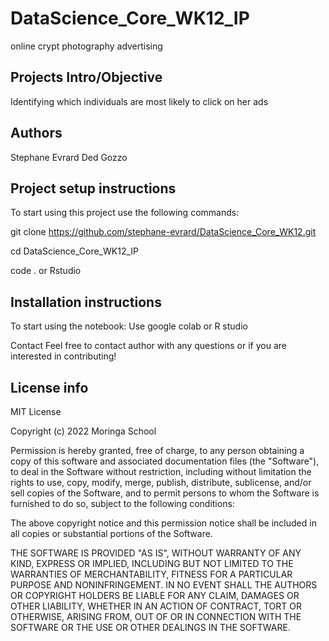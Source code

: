 # DataScience_Core_WK12_IP
online crypt photography advertising


## Projects Intro/Objective

Identifying which individuals are most likely to click on her ads


## Authors

Stephane Evrard Ded Gozzo

## Project setup instructions

To start using this project use the following commands:

git clone https://github.com/stephane-evrard/DataScience_Core_WK12.git

cd DataScience_Core_WK12_IP

code . or Rstudio


## Installation instructions

To start using the notebook: Use google colab or R studio 

Contact Feel free to contact author with any questions or if you are interested in contributing!


## License info

MIT License

Copyright (c) 2022 Moringa School

Permission is hereby granted, free of charge, to any person obtaining a copy of this software and associated documentation files (the "Software"), to deal in the Software without restriction, including without limitation the rights to use, copy, modify, merge, publish, distribute, sublicense, and/or sell copies of the Software, and to permit persons to whom the Software is furnished to do so, subject to the following conditions:

The above copyright notice and this permission notice shall be included in all copies or substantial portions of the Software.

THE SOFTWARE IS PROVIDED "AS IS", WITHOUT WARRANTY OF ANY KIND, EXPRESS OR IMPLIED, INCLUDING BUT NOT LIMITED TO THE WARRANTIES OF MERCHANTABILITY, FITNESS FOR A PARTICULAR PURPOSE AND NONINFRINGEMENT. IN NO EVENT SHALL THE AUTHORS OR COPYRIGHT HOLDERS BE LIABLE FOR ANY CLAIM, DAMAGES OR OTHER LIABILITY, WHETHER IN AN ACTION OF CONTRACT, TORT OR OTHERWISE, ARISING FROM, OUT OF OR IN CONNECTION WITH THE SOFTWARE OR THE USE OR OTHER DEALINGS IN THE SOFTWARE.
